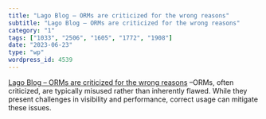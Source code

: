 ```yaml
---
title: "Lago Blog – ORMs are criticized for the wrong reasons"
subtitle: "Lago Blog – ORMs are criticized for the wrong reasons"
category: "1"
tags: ["1033", "2506", "1605", "1772", "1908"]
date: "2023-06-23"
type: "wp"
wordpress_id: 4539
---
```

[ Lago Blog – ORMs are criticized for the wrong reasons](https://www.getlago.com/blog/orms-are-criticized-for-the-wrong-reasons) –ORMs, often criticized, are typically misused rather than inherently flawed. While they present challenges in visibility and performance, correct usage can mitigate these issues.